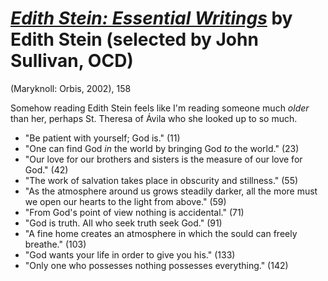 
# [*Edith Stein: Essential Writings*](https://www.amazon.com/Edith-Stein-Essential-Writings-Spiritual/dp/1570754284/ref=sr_1_1?keywords=edith+stein+essential+writings&qid=1567384374&s=gateway&sr=8-1) by Edith Stein (selected by John Sullivan, OCD)

(Maryknoll: Orbis, 2002), 158

Somehow reading Edith Stein feels like I'm reading someone much *older* than her, perhaps St. Theresa of Ávila who she looked up to so much.

- "Be patient with yourself; God is." (11)
- "One can find God *in* the world by bringing God *to* the world." (23)
- "Our love for our brothers and sisters is the measure of our love for God." (42)
- "The work of salvation takes place in obscurity and stillness." (55)
- "As the atmosphere around us grows steadily darker, all the more must we open our hearts to the light from above." (59)
- "From God's point of view nothing is accidental." (71)
- "God is truth. All who seek truth seek God." (91)
- "A fine home creates an atmosphere in which the sould can freely breathe." (103)
- "God wants your life in order to give you his." (133)
- "Only one who possesses nothing possesses everything." (142)